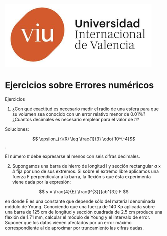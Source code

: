 ![Logo Univ](./images/logo_Univ_Int_Val.jpg "Logo Univ")

# Ejercicios sobre Errores numéricos #

Ejercicios

1. ¿Con qué exactitud es necesario medir el radio de una esfera para que 
su volumen sea conocido con un error relativo menor de 0.01%? 
¿Cuantos decimales es necesario emplear para el valor de $\pi$?

Soluciones: 

$$ \epsilon_{r}(R) \leq \frac{1}{3} \cdot 10^{-4}$$. 

El número $\pi$ debe expresarse al menos con seis cifras decimales.

2. Supongamos una barra de hierro de longitud l y sección rectangular 
$a \times b$ fija por uno de sus extremos. Si sobre el extremo libre 
aplicamos una fuerza F perpendicular a la barra, la flexión s que ésta 
experimenta viene dada por la expresión:

$$ s = \frac{4}{E} \frac{l^{3}}{ab^{3}} F $$

en donde E es una constante que depende sólo del material denominada módulo de Young. Conociendo que una fuerza de 140 Kp aplicada sobre una barra de 125 cm de longitud y sección cuadrada de 2.5 cm produce una flexión de 1.71 mm, calcular el módulo de Young y el intervalo de error. Suponer que los datos vienen afectados por un error máximo correspondiente al de aproximar por truncamiento las cifras dadas.
